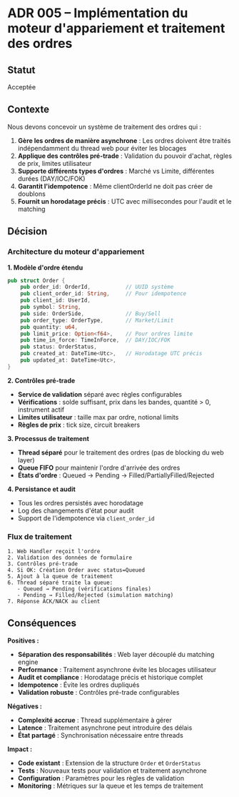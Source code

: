 # ADR 005 – Implémentation du moteur d'appariement et traitement des ordres

## Statut

Acceptée

## Contexte

Nous devons concevoir un système de traitement des ordres qui :

1. **Gère les ordres de manière asynchrone** : Les ordres doivent être traités indépendamment du thread web pour éviter les blocages
2. **Applique des contrôles pré-trade** : Validation du pouvoir d'achat, règles de prix, limites utilisateur
3. **Supporte différents types d'ordres** : Marché vs Limite, différentes durées (DAY/IOC/FOK)
4. **Garantit l'idempotence** : Même clientOrderId ne doit pas créer de doublons
5. **Fournit un horodatage précis** : UTC avec millisecondes pour l'audit et le matching


## Décision

### Architecture du moteur d'appariement

**1. Modèle d'ordre étendu**
```rust
pub struct Order {
    pub order_id: OrderId,           // UUID système
    pub client_order_id: String,     // Pour idempotence
    pub client_id: UserId,
    pub symbol: String,
    pub side: OrderSide,             // Buy/Sell
    pub order_type: OrderType,       // Market/Limit
    pub quantity: u64,
    pub limit_price: Option<f64>,    // Pour ordres limite
    pub time_in_force: TimeInForce,  // DAY/IOC/FOK
    pub status: OrderStatus,
    pub created_at: DateTime<Utc>,   // Horodatage UTC précis
    pub updated_at: DateTime<Utc>,
}
```

**2. Contrôles pré-trade**
- **Service de validation** séparé avec règles configurables
- **Vérifications** : solde suffisant, prix dans les bandes, quantité > 0, instrument actif
- **Limites utilisateur** : taille max par ordre, notional limits
- **Règles de prix** : tick size, circuit breakers

**3. Processus de traitement**
- **Thread séparé** pour le traitement des ordres (pas de blocking du web layer)
- **Queue FIFO** pour maintenir l'ordre d'arrivée des ordres
- **États d'ordre** : Queued → Pending → Filled/PartiallyFilled/Rejected

**4. Persistance et audit**
- Tous les ordres persistés avec horodatage
- Log des changements d'état pour audit
- Support de l'idempotence via `client_order_id`

### Flux de traitement

```
1. Web Handler reçoit l'ordre
2. Validation des données de formulaire
3. Contrôles pré-trade
4. Si OK: Création Order avec status=Queued
5. Ajout à la queue de traitement
6. Thread séparé traite la queue:
   - Queued → Pending (vérifications finales)
   - Pending → Filled/Rejected (simulation matching)
7. Réponse ACK/NACK au client
```

## Conséquences

**Positives :**
- **Séparation des responsabilités** : Web layer découplé du matching engine
- **Performance** : Traitement asynchrone évite les blocages utilisateur
- **Audit et compliance** : Horodatage précis et historique complet
- **Idempotence** : Évite les ordres dupliqués
- **Validation robuste** : Contrôles pré-trade configurables

**Négatives :**
- **Complexité accrue** : Thread supplémentaire à gérer
- **Latence** : Traitement asynchrone peut introduire des délais
- **État partagé** : Synchronisation nécessaire entre threads

**Impact :**
- **Code existant** : Extension de la structure `Order` et `OrderStatus`
- **Tests** : Nouveaux tests pour validation et traitement asynchrone  
- **Configuration** : Paramètres pour les règles de validation
- **Monitoring** : Métriques sur la queue et les temps de traitement
